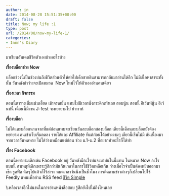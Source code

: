 ```yaml
---
author: in
date: 2014-08-28 15:51:35+00:00
draft: false
title: Now; my life :1
type: post
url: /2014/08/now-my-life-1/
categories:
- Innn's Diary
---
```


มาเขียนอัพเดตชีวิตตัวเองบ้างอะไรบ้าง



<!-- more -->

**เรื่องบล็อกช่วง Now**

บล็อกช่วงนี้เป็นช่วงบ่นถึงชีวิตส่วนตัวให้ต่อไปเด็กชายอินสามารถกลับมาอ่านได้อีก ไม่มีเนื้อหาสาระทั้งนั้น วันหลังถ้าว่างจะเปิดหมวด  Now ใหม่ไว้ให้ตัวเองอ่านคนเดียว

**เรื่องเวลา กิจกรรม**

ตอนนี้ตารางเต็มแน่นเอี้ยด เช้าจรดเย็น แทบไม่มีเวลานั่งกระดิกเท้าเลย สอบนู้น สอบนี้ อีเว้นท์นู๊น อีเว้นท์นี้ เดือนนี้มีงาน J-fest จะพยายามไป ย่าาาาห์

**เรื่องบล็อก**

ไม่ได้แตะบล็อกนานจากที่แต่ก่อนแทบจะเขียนวันละบล็อกสองบล็อก เดียวนี้เดือนละบล็อกยังต้องพยายาม คนเข้าเว็บเริ่มลดลง รายได้และ Affiliate ทีแต่ก่อนได้อย่างงามๆ เดียวนี้เริ่มไม่มี อันเนื่องมาจากเวลาอันหดหาย ไม่ได้ว่างเหมือนแต่ก่อน ช่วง ม.1-ม.2 ที่อยากทำอะไรก็ได้ทำ

**เรื่อง Facebook**

ตอนนี้พยายามเลิกเล่น Facebook อยู่ วันหลังมีอะไรบ่นจะมาบ่นในนี้แทน ในหมวด Now อะไรแบบนี้ สาเหตุที่เลิกเพราะรู้สึกว่ามันกินเวลาในการใช้ชีวิตเหลือเกิน ว่างเมื่อไรจำเป็นต้องหยิบออกมาเช็ค รูดฟีด คิดๆไปแล้วก็ไร้สาระ หมดเวลาวันนึงเป็นชั่วโมง การติดตามข่าวต่างๆก็เปลี่ยนไปใช้ Feedly แทนเพื่ออ่าน RSS feed [ชีวิต Simple](https://www.cyruszh.com/simplify-my-life/)

\\เหลือเวลาอีกไม่นานในการอ่านหนังสือสอบ รู้สึกยังไปไม่ถึงไหนเลย


